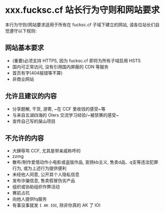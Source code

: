 # xxx.fucksc.cf 站长行为守则和网站要求

本行为守则/网站要求适用于所有在 fucksc.cf 子域下建立的网站, 
请各位站长们自觉遵守以下规则:

## 网站基本要求

 - (重要)必须支持 HTTPS, 因为 fucksc.cf 即将为所有子域启用 HSTS
 - 国内可正常访问, 没有引用国内屏蔽的 CDN 等服务
 - 首页有字(404报错等不算)
 - 非商业网站

## 允许且建议的内容

 - 分享题解, 干货, 游寄, ~在 CCF 里收钱的感受~等
 - 与来自五湖四海的 OIers 交流学习经验/~被禁赛的感受~
 - 宣传自己写的屎山项目

## 不允许的内容

 - 大肆辱骂 CCF, 尤其是带亲戚称呼的
 - zzmg
 - 散布/制作爱情动作小电影或盗版作品, 宣扬kb主义, 售卖d品、q支等违法犯罪行为, 
   或为上述行为提供便利
 - 未经他人同意, 公开其个人隐私信息
 - 发布诈骗信息, 售卖假冒伪劣产品
 - 组织或协助组织作弊活动
 - 赛前占坑
 - 向他人提供fq服务
 - 有事没事就发 `I AK IOI`, 除非你真的 AK 了 IOI

